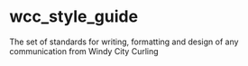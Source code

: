 # wcc_style_guide
 The set of standards for writing, formatting and design of any communication from Windy City Curling
